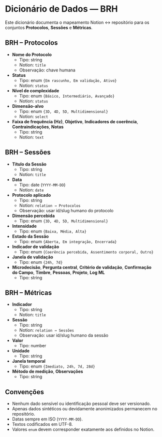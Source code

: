 # Dicionário de Dados — BRH

Este dicionário documenta o mapeamento Notion ↔ repositório para os conjuntos **Protocolos**, **Sessões** e **Métricas**.

## BRH – Protocolos
- **Nome do Protocolo**
  - Tipo: string
  - Notion: `title`
  - Observação: chave humana
- **Status**
  - Tipo: enum `{Em rascunho, Em validação, Ativo}`
  - Notion: `status`
- **Nível de complexidade**
  - Tipo: enum `{Básico, Intermediário, Avançado}`
  - Notion: `status`
- **Dimensão-alvo**
  - Tipo: enum `{3D, 4D, 5D, Multidimensional}`
  - Notion: `select`
- **Faixa de frequência (Hz)**, **Objetivo**, **Indicadores de coerência**, **Contraindicações**, **Notas**
  - Tipo: string
  - Notion: `text`

## BRH – Sessões
- **Título da Sessão**
  - Tipo: string
  - Notion: `title`
- **Data**
  - Tipo: date (`YYYY-MM-DD`)
  - Notion: `date`
- **Protocolo aplicado**
  - Tipo: string
  - Notion: `relation → Protocolos`
  - Observação: usar id/slug humano do protocolo
- **Dimensão percebida**
  - Tipo: enum `{3D, 4D, 5D, Multidimensional}`
- **Intensidade**
  - Tipo: enum `{Baixa, Média, Alta}`
- **Estado da Sessão**
  - Tipo: enum `{Aberta, Em integração, Encerrada}`
- **Indicador de validação**
  - Tipo: enum `{Coerência percebida, Assentimento corporal, Outro}`
- **Janela de validação**
  - Tipo: enum `{24h, 7d}`
- **Microdecisão**, **Pergunta central**, **Critério de validação**, **Confirmação do Campo**, **Timbre**, **Pessoas**, **Projeto**, **Log ML**
  - Tipo: string

## BRH – Métricas
- **Indicador**
  - Tipo: string
  - Notion: `title`
- **Sessão**
  - Tipo: string
  - Notion: `relation → Sessões`
  - Observação: usar id/slug humano da sessão
- **Valor**
  - Tipo: number
- **Unidade**
  - Tipo: string
- **Janela temporal**
  - Tipo: enum `{Imediato, 24h, 7d, 28d}`
- **Método de medição**, **Observações**
  - Tipo: string

## Convenções
- Nenhum dado sensível ou identificação pessoal deve ser versionado.
- Apenas dados sintéticos ou devidamente anonimizados permanecem no repositório.
- Datas sempre em ISO (`YYYY-MM-DD`).
- Textos codificados em UTF-8.
- Valores `enum` devem corresponder exatamente aos definidos no Notion.
